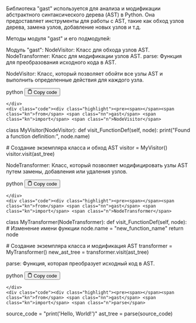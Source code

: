 <p>Библиотека "gast" используется для анализа и модификации абстрактного синтаксического дерева (AST) в Python.
Она предоставляет инструменты для работы с AST, такие как обход узлов дерева, замена узлов, добавление новых узлов и т.д.</p>
<p>Методы модуля "gast" и его подмодулей:</p>
<p>Модуль "gast":
NodeVisitor: Класс для обхода узлов AST.
NodeTransformer: Класс для модификации узлов AST.
parse: Функция для преобразования исходного кода в AST.</p>
<p>NodeVisitor: Класс, который позволяет обойти все узлы AST и выполнить определенные действия для каждого узла.</p>
<div class="code-element">
    <div class="lang-line">
        <text>python</text>
        <button class="copy-button"
        onclick="copyCode(this)">
    <svg stroke="currentColor"
         fill="none"
         stroke-width="2"
         viewBox="0 0 24 24"
         stroke-linecap="round"
         stroke-linejoin="round"
         class="h-4 w-4"
         height="1em"
         width="1em"
         xmlns="http://www.w3.org/2000/svg">
        <path d="M16 4h2a2 2 0 0 1 2 2v14a2 2 0 0 1-2 2H6a2 2 0 0 1-2-2V6a2 2 0 0 1 2-2h2"></path>
        <rect x="8" y="2" width="8" height="4" rx="1" ry="1"></rect>
    </svg>
    <text>Copy code</text>
</button>

    </div>
    <div class="code"><div class="highlight"><pre><span></span><span class="kn">from</span> <span class="nn">gast</span> <span class="kn">import</span> <span class="n">NodeVisitor</span>

<span class="k">class</span> <span class="nc">MyVisitor</span><span class="p">(</span><span class="n">NodeVisitor</span><span class="p">):</span>
    <span class="k">def</span> <span class="nf">visit_FunctionDef</span><span class="p">(</span><span class="bp">self</span><span class="p">,</span> <span class="n">node</span><span class="p">):</span>
        <span class="nb">print</span><span class="p">(</span><span class="s2">&quot;Found a function definition:&quot;</span><span class="p">,</span> <span class="n">node</span><span class="o">.</span><span class="n">name</span><span class="p">)</span>

<span class="c1"># Создание экземпляра класса и обход AST</span>
<span class="n">visitor</span> <span class="o">=</span> <span class="n">MyVisitor</span><span class="p">()</span>
<span class="n">visitor</span><span class="o">.</span><span class="n">visit</span><span class="p">(</span><span class="n">ast_tree</span><span class="p">)</span>
</pre></div></div>
</div>

<p>NodeTransformer: Класс, который позволяет модифицировать узлы AST путем замены, добавления или удаления узлов.</p>
<div class="code-element">
    <div class="lang-line">
        <text>python</text>
        <button class="copy-button"
        onclick="copyCode(this)">
    <svg stroke="currentColor"
         fill="none"
         stroke-width="2"
         viewBox="0 0 24 24"
         stroke-linecap="round"
         stroke-linejoin="round"
         class="h-4 w-4"
         height="1em"
         width="1em"
         xmlns="http://www.w3.org/2000/svg">
        <path d="M16 4h2a2 2 0 0 1 2 2v14a2 2 0 0 1-2 2H6a2 2 0 0 1-2-2V6a2 2 0 0 1 2-2h2"></path>
        <rect x="8" y="2" width="8" height="4" rx="1" ry="1"></rect>
    </svg>
    <text>Copy code</text>
</button>

    </div>
    <div class="code"><div class="highlight"><pre><span></span><span class="kn">from</span> <span class="nn">gast</span> <span class="kn">import</span> <span class="n">NodeTransformer</span>

<span class="k">class</span> <span class="nc">MyTransformer</span><span class="p">(</span><span class="n">NodeTransformer</span><span class="p">):</span>
    <span class="k">def</span> <span class="nf">visit_FunctionDef</span><span class="p">(</span><span class="bp">self</span><span class="p">,</span> <span class="n">node</span><span class="p">):</span>
        <span class="c1"># Изменение имени функции</span>
        <span class="n">node</span><span class="o">.</span><span class="n">name</span> <span class="o">=</span> <span class="s2">&quot;new_function_name&quot;</span>
        <span class="k">return</span> <span class="n">node</span>

<span class="c1"># Создание экземпляра класса и модификация AST</span>
<span class="n">transformer</span> <span class="o">=</span> <span class="n">MyTransformer</span><span class="p">()</span>
<span class="n">new_ast_tree</span> <span class="o">=</span> <span class="n">transformer</span><span class="o">.</span><span class="n">visit</span><span class="p">(</span><span class="n">ast_tree</span><span class="p">)</span>
</pre></div></div>
</div>

<p>parse: Функция, которая преобразует исходный код в AST.</p>
<div class="code-element">
    <div class="lang-line">
        <text>python</text>
        <button class="copy-button"
        onclick="copyCode(this)">
    <svg stroke="currentColor"
         fill="none"
         stroke-width="2"
         viewBox="0 0 24 24"
         stroke-linecap="round"
         stroke-linejoin="round"
         class="h-4 w-4"
         height="1em"
         width="1em"
         xmlns="http://www.w3.org/2000/svg">
        <path d="M16 4h2a2 2 0 0 1 2 2v14a2 2 0 0 1-2 2H6a2 2 0 0 1-2-2V6a2 2 0 0 1 2-2h2"></path>
        <rect x="8" y="2" width="8" height="4" rx="1" ry="1"></rect>
    </svg>
    <text>Copy code</text>
</button>

    </div>
    <div class="code"><div class="highlight"><pre><span></span><span class="kn">from</span> <span class="nn">gast</span> <span class="kn">import</span> <span class="n">parse</span>

<span class="n">source_code</span> <span class="o">=</span> <span class="s2">&quot;print(&#39;Hello, World!&#39;)&quot;</span>
<span class="n">ast_tree</span> <span class="o">=</span> <span class="n">parse</span><span class="p">(</span><span class="n">source_code</span><span class="p">)</span>
</pre></div></div>
</div>